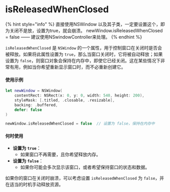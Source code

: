 # isReleasedWhenClosed



{% hint style="info" %}
直接使用NSWindow 以及其子类，一定要设置这个，即为关闭不是放，设置为true，就会崩溃。 newWindow.isReleasedWhenClosed = false —— 建议使用NSwindowController来处理。
{% endhint %}



`isReleasedWhenClosed` 是 `NSWindow` 的一个属性，用于控制窗口在关闭时是否会被释放。如果将此属性设置为 `true`，那么当窗口关闭时，它将被自动释放；如果设置为 `false`，则窗口对象会保持在内存中，即使它已经关闭。这在某些情况下非常有用，例如当你希望重新显示窗口时，而不必重新创建它。

#### 使用示例

```swift
let newWindow = NSWindow(
    contentRect: NSRect(x: 0, y: 0, width: 540, height: 200),
    styleMask: [.titled, .closable, .resizable],
    backing: .buffered,
    defer: false
)

newWindow.isReleasedWhenClosed = false  // 设置为 false，保持在内存中
```

#### 何时使用

* **设置为 `true`**：
  * 如果窗口不再需要，且你希望释放内存。
* **设置为 `false`**：
  * 如果你可能会多次显示该窗口，或者希望保持窗口的状态和数据。

如果你的窗口在关闭时崩溃，可以考虑设置 `isReleasedWhenClosed` 为 `false`，并在适当的时机手动释放资源。





